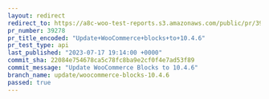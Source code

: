 ```yaml
---
layout: redirect
redirect_to: https://a8c-woo-test-reports.s3.amazonaws.com/public/pr/39278/api/index.html
pr_number: 39278
pr_title_encoded: "Update+WooCommerce+blocks+to+10.4.6"
pr_test_type: api
last_published: "2023-07-17 19:14:00 +0000"
commit_sha: 22084e754678ca5c78fc8ba9e2cf0f4e7ad53f89
commit_message: "Update WooCommerce Blocks to 10.4.6"
branch_name: update/woocommerce-blocks-10.4.6
passed: true
---
```

